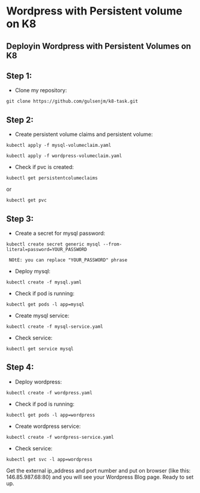 # Wordpress with Persistent volume on K8
## Deployin Wordpress with Persistent Volumes on K8

## Step 1:
* Clone my repository:
``` 
git clone https://github.com/gulsenjm/k8-task.git
```

 ## Step 2: 
* Create persistent volume claims and persistent volume:
``` 
kubectl apply -f mysql-volumeclaim.yaml
```
``` 
kubectl apply -f wordpress-volumeclaim.yaml
```
* Check if pvc is created:
``` 
kubectl get persistentcolumeclaims
```
or
``` 
kubectl get pvc
```

 ## Step 3: 
* Create a secret for mysql password:
``` 
kubectl create secret generic mysql --from-literal=password=YOUR_PASSWORD
```
` NOtE: you can replace "YOUR_PASSWORD" phrase` 

* Deploy mysql:
```
kubectl create -f mysql.yaml
```
* Check if pod is running:
```
kubectl get pods -l app=mysql
```
* Create mysql service:
```
kubectl create -f mysql-service.yaml
```
* Check service:
```
kubectl get service mysql
```

 ## Step 4: 
* Deploy wordpress:
```
kubectl create -f wordpress.yaml
```
* Check if pod is running:
```
kubectl get pods -l app=wordpress
```
* Create wordpress service:
```
kubectl create -f wordpress-service.yaml
```
* Check service:
```
kubectl get svc -l app=wordpress
```
Get the external ip_address and port number and put on browser (like this: 146.85.987.68:80) and you will see your Wordpress Blog page. Ready to set up.

